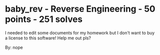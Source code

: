 # baby\_rev - Reverse Engineering - 50 points - 251 solves
I needed to edit some documents for my homework but I don't want to buy a license to this software! Help me out pls?

By: nope
